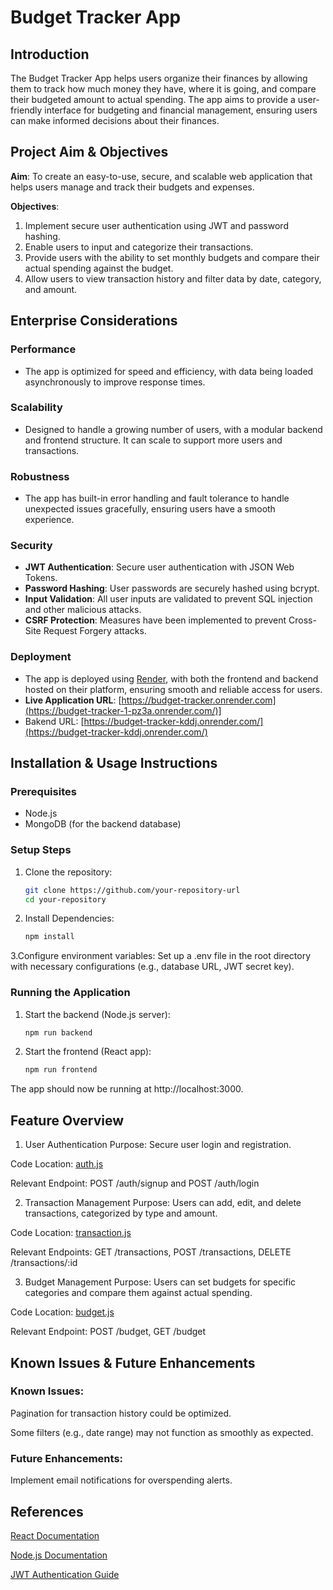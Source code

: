 # Budget Tracker App

## Introduction

The Budget Tracker App helps users organize their finances by allowing them to track how much money they have, where it is going, and compare their budgeted amount to actual spending. The app aims to provide a user-friendly interface for budgeting and financial management, ensuring users can make informed decisions about their finances.

## Project Aim & Objectives

**Aim**: To create an easy-to-use, secure, and scalable web application that helps users manage and track their budgets and expenses.

**Objectives**:
1. Implement secure user authentication using JWT and password hashing.
2. Enable users to input and categorize their transactions.
3. Provide users with the ability to set monthly budgets and compare their actual spending against the budget.
4. Allow users to view transaction history and filter data by date, category, and amount.

## Enterprise Considerations

### Performance
- The app is optimized for speed and efficiency, with data being loaded asynchronously to improve response times.

### Scalability
- Designed to handle a growing number of users, with a modular backend and frontend structure. It can scale to support more users and transactions.

### Robustness
- The app has built-in error handling and fault tolerance to handle unexpected issues gracefully, ensuring users have a smooth experience.

### Security
- **JWT Authentication**: Secure user authentication with JSON Web Tokens.
- **Password Hashing**: User passwords are securely hashed using bcrypt.
- **Input Validation**: All user inputs are validated to prevent SQL injection and other malicious attacks.
- **CSRF Protection**: Measures have been implemented to prevent Cross-Site Request Forgery attacks.

### Deployment
- The app is deployed using [Render](https://render.com), with both the frontend and backend hosted on their platform, ensuring smooth and reliable access for users.
- **Live Application URL**: [https://budget-tracker.onrender.com](https://budget-tracker-1-pz3a.onrender.com/)]
- Bakend URL: [https://budget-tracker-kddj.onrender.com/](https://budget-tracker-kddj.onrender.com/)

## Installation & Usage Instructions

### Prerequisites
- Node.js
- MongoDB (for the backend database)

### Setup Steps
1. Clone the repository:
   ```bash
   git clone https://github.com/your-repository-url
   cd your-repository
2. Install Dependencies:
   ```bash
   npm install
3.Configure environment variables:
Set up a .env file in the root directory with necessary configurations (e.g., database URL, JWT secret key).

### Running the Application
1. Start the backend (Node.js server):
   ```bash
   npm run backend
2. Start the frontend (React app):
   ```bash
   npm run frontend
The app should now be running at http://localhost:3000.

## Feature Overview
1. User Authentication
Purpose: Secure user login and registration.

Code Location: [auth.js](/backend/routes/auth.js)

Relevant Endpoint: POST /auth/signup and POST /auth/login

2. Transaction Management
Purpose: Users can add, edit, and delete transactions, categorized by type and amount.

Code Location: [transaction.js](/backend/routes/transaction.js)

Relevant Endpoints: GET /transactions, POST /transactions, DELETE /transactions/:id

3. Budget Management
Purpose: Users can set budgets for specific categories and compare them against actual spending.

Code Location: [budget.js](/backend/routes/budget.js)

Relevant Endpoint: POST /budget, GET /budget

## Known Issues & Future Enhancements
### Known Issues:

Pagination for transaction history could be optimized.

Some filters (e.g., date range) may not function as smoothly as expected.

### Future Enhancements:

Implement email notifications for overspending alerts.

## References
[React Documentation](https://react.dev/)

[Node.js Documentation](https://nodejs.org/en)

[JWT Authentication Guide](https://auth0.com/learn/json-web-tokens)
